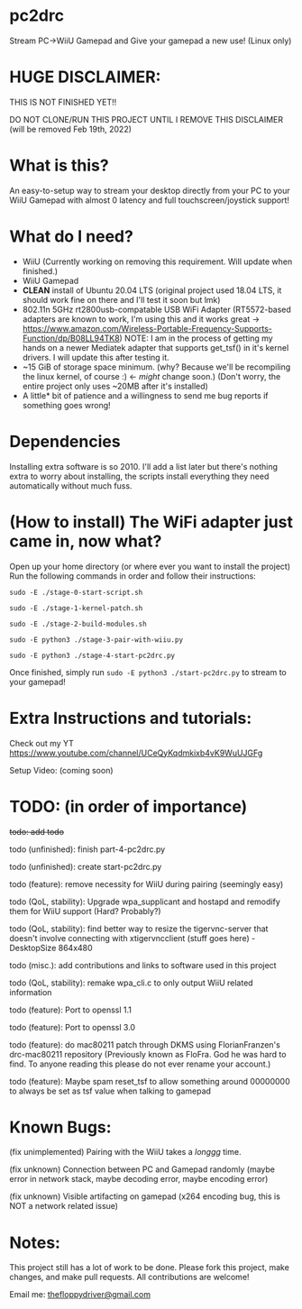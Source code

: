 # pc2drc
 Stream PC->WiiU Gamepad and Give your gamepad a new use! (Linux only)
 
 
# HUGE DISCLAIMER:
 THIS IS NOT FINISHED YET!!
 
 DO NOT CLONE/RUN THIS PROJECT UNTIL I REMOVE THIS DISCLAIMER (will be removed Feb 19th, 2022)
 
# What is this?
 An easy-to-setup way to stream your desktop directly from your PC to your WiiU Gamepad with almost 0 latency and full touchscreen/joystick support!
 
 
 # What do I need?
  - WiiU (Currently working on removing this requirement. Will update when finished.)
  - WiiU Gamepad
  - **CLEAN** install of Ubuntu 20.04 LTS (original project used 18.04 LTS, it should work fine on there and I'll test it soon but lmk)
  - 802.11n 5GHz rt2800usb-compatable USB WiFi Adapter
     (RT5572-based adapters are known to work, I'm using this and it works great -> https://www.amazon.com/Wireless-Portable-Frequency-Supports-Function/dp/B08LL94TK8)
     NOTE: I am in the process of getting my hands on a newer Mediatek adapter that supports get_tsf() in it's kernel drivers. I will update this after testing it.
  - ~15 GiB of storage space minimum. (why? Because we'll be recompiling the linux kernel, of course :)  <- *might* change soon.)
     (Don't worry, the entire project only uses ~20MB after it's installed)
  - A little* bit of patience and a willingness to send me bug reports if something goes wrong!
  
  
 # Dependencies
  Installing extra software is so 2010. I'll add a list later but there's nothing extra to worry about installing, the scripts install everything they need automatically without much fuss.
  
  
 # (How to install) The WiFi adapter just came in, now what?
  Open up your home directory (or where ever you want to install the project)
  Run the following commands in order and follow their instructions:
  
   `sudo -E ./stage-0-start-script.sh`
   
   `sudo -E ./stage-1-kernel-patch.sh`
   
   `sudo -E ./stage-2-build-modules.sh`
   
   `sudo -E python3 ./stage-3-pair-with-wiiu.py`
   
   `sudo -E python3 ./stage-4-start-pc2drc.py`
   
  Once finished, simply run `sudo -E python3 ./start-pc2drc.py` to stream to your gamepad!
   
   
 # Extra Instructions and tutorials:
  Check out my YT https://www.youtube.com/channel/UCeQyKqdmkixb4vK9WuUJGFg
  
  Setup Video: (coming soon)
   
   
 # TODO: (in order of importance)
   ~~todo: add todo~~
   
   todo (unfinished): finish part-4-pc2drc.py
   
   todo (unfinished): create start-pc2drc.py
   
   todo (feature): remove necessity for WiiU during pairing (seemingly easy)
   
   todo (QoL, stability): Upgrade wpa_supplicant and hostapd and remodify them for WiiU support (Hard? Probably?)
   
   todo (QoL, stability): find better way to resize the tigervnc-server that doesn't involve connecting with xtigervncclient (stuff goes here) -DesktopSize 864x480
   
   todo (misc.): add contributions and links to software used in this project
   
   todo (QoL, stability): remake wpa_cli.c to only output WiiU related information
   
   todo (feature): Port to openssl 1.1
   
   todo (feature): Port to openssl 3.0
   
   todo (feature): do mac80211 patch through DKMS using FlorianFranzen's drc-mac80211 repository (Previously known as FloFra. God he was hard to find. To anyone reading this please do not ever rename your account.)
 
   todo (feature): Maybe spam reset_tsf to allow something around 00000000 to always be set as tsf value when talking to gamepad
 
 # Known Bugs: 
  
  (fix unimplemented) Pairing with the WiiU takes a *longgg* time.
  
  (fix unknown) Connection between PC and Gamepad randomly (maybe error in network stack, maybe decoding error, maybe encoding error)
  
  (fix unknown) Visible artifacting on gamepad (x264 encoding bug, this is NOT a network related issue)
   
 
 # Notes:
  This project still has a lot of work to be done. Please fork this project, make changes, and make pull requests. All contributions are welcome! 
  
  Email me: thefloppydriver@gmail.com
